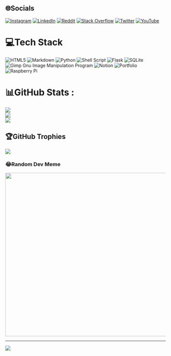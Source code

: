 
## 🌐Socials
[![Instagram](https://img.shields.io/badge/Instagram-%23E4405F.svg?logo=Instagram&logoColor=white)](https://instagram.com/gw8ndal) [![LinkedIn](https://img.shields.io/badge/LinkedIn-%230077B5.svg?logo=linkedin&logoColor=white)](https://linkedin.com/in/gwendal-troadec) [![Reddit](https://img.shields.io/badge/Reddit-%23FF4500.svg?logo=Reddit&logoColor=white)](https://reddit.com/user/KAYL_reddit) [![Stack Overflow](https://img.shields.io/badge/-Stackoverflow-FE7A16?logo=stack-overflow&logoColor=white)](https://stackoverflow.com/users/13027064) [![Twitter](https://img.shields.io/badge/Twitter-%231DA1F2.svg?logo=Twitter&logoColor=white)](https://twitter.com/gw88ndal) [![YouTube](https://img.shields.io/badge/YouTube-%23FF0000.svg?logo=YouTube&logoColor=white)](https://youtube.com/c/gw8ndal) 

# 💻Tech Stack
![HTML5](https://img.shields.io/badge/html5-%23E34F26.svg?style=for-the-badge&logo=html5&logoColor=white) ![Markdown](https://img.shields.io/badge/markdown-%23000000.svg?style=for-the-badge&logo=markdown&logoColor=white) ![Python](https://img.shields.io/badge/python-3670A0?style=for-the-badge&logo=python&logoColor=ffdd54) ![Shell Script](https://img.shields.io/badge/shell_script-%23121011.svg?style=for-the-badge&logo=gnu-bash&logoColor=white) ![Flask](https://img.shields.io/badge/flask-%23000.svg?style=for-the-badge&logo=flask&logoColor=white) ![SQLite](https://img.shields.io/badge/sqlite-%2307405e.svg?style=for-the-badge&logo=sqlite&logoColor=white) ![Gimp Gnu Image Manipulation Program](https://img.shields.io/badge/Gimp-657D8B?style=for-the-badge&logo=gimp&logoColor=FFFFFF) ![Notion](https://img.shields.io/badge/Notion-%23000000.svg?style=for-the-badge&logo=notion&logoColor=white) ![Portfolio](https://img.shields.io/badge/Portfolio-%23000000.svg?style=for-the-badge&logo=firefox&logoColor=#FF7139) ![Raspberry Pi](https://img.shields.io/badge/-RaspberryPi-C51A4A?style=for-the-badge&logo=Raspberry-Pi)
# 📊GitHub Stats :
![](https://github-readme-stats.vercel.app/api?username=gw8ndal&theme=gruvbox&hide_border=true&include_all_commits=false&count_private=false)<br/>
![](https://github-readme-streak-stats.herokuapp.com/?user=gw8ndal&theme=gruvbox&hide_border=true)<br/>
![](https://github-readme-stats.vercel.app/api/top-langs/?username=gw8ndal&theme=gruvbox&hide_border=true&include_all_commits=false&count_private=false&layout=compact)

## 🏆GitHub Trophies
![](https://github-profile-trophy.vercel.app/?username=gw8ndal&theme=gruvbox&no-frame=true&no-bg=false&margin-w=4)

### 😂Random Dev Meme
<img src="https://random-memer.herokuapp.com/" width="512px"/>

---
[![](https://visitcount.itsvg.in/api?id=gw8ndal&icon=5&color=3)](https://visitcount.itsvg.in)
